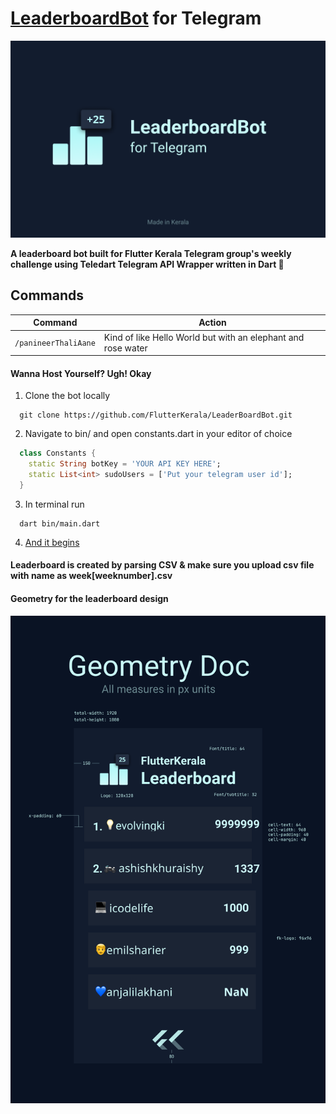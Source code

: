 # [LeaderboardBot](t.me/fkleaderboardbot) for Telegram

![Leaderboard Bot cover](./cover.png)

**A leaderboard bot built for Flutter Kerala Telegram group's weekly challenge
using Teledart Telegram API Wrapper written in Dart 💙**

## Commands

| Command | Action |
|---------|--------|
| ```/panineerThaliAane``` | Kind of like Hello World but with an elephant and rose water |
 
#### Wanna Host Yourself? Ugh! Okay

1. Clone the bot locally
``` shell
  git clone https://github.com/FlutterKerala/LeaderBoardBot.git
```
2. Navigate to bin/ and open constants.dart in your editor of choice
``` dart
  class Constants {
    static String botKey = 'YOUR API KEY HERE';
    static List<int> sudoUsers = ['Put your telegram user id'];
  }
```

3. In terminal run 
``` shell
  dart bin/main.dart
```

4. [And it begins](./caesar.png)

#### Leaderboard is created by parsing CSV & make sure you upload csv file with name as week[weeknumber].csv

#### Geometry for the leaderboard design
![Geometry](./geom.png)
